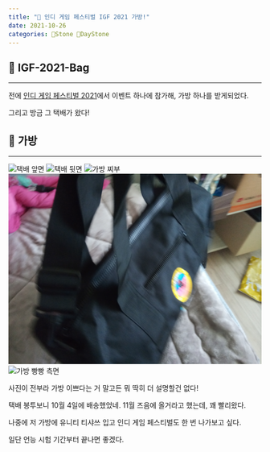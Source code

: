 ```yaml
---
title: "🌱 인디 게임 페스티벌 IGF 2021 가방!"
date: 2021-10-26
categories: 🗿Stone 🌱DayStone
---
```


## 🗿 IGF-2021-Bag

---

전에 [인디 게임 페스티벌 2021](https://mascari4615.github.io/posts/igf-2021/)에서 이벤트 하나에 참가해, 가방 하나를 받게되었다.  

그리고 방금 그 택배가 왔다!

## 🗿 가방

---

![택배 앞면](../../assets/img/2021/211026_0000.jpg)
![택배 뒷면](../../assets/img/2021/211026_0001.jpg)
![가방 찌부](../../assets/img/2021/211026_0002.jpg)
![가방 빵빵 앞면](../../assets/img/2021/211026_0003.jpg)
![가방 빵빵 측면](../../assets/img/2021/211026_0004.jpg)

사진이 전부라 가방 이쁘다는 거 말고든 뭐 딱히 더 설명할건 없다!

택배 봉투보니 10월 4일에 배송했었네. 11월 즈음에 올거라고 했는데, 꽤 빨리왔다.  

나중에 저 가방에 유니티 티샤쓰 입고 인디 게임 페스티벌도 한 번 나가보고 싶다.

일단 언능 시험 기간부터 끝나면 좋겠다.
